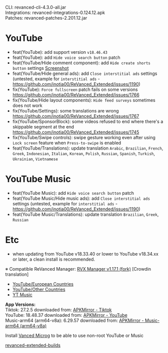 CLI: revanced-cli-4.3.0-all.jar  
Integrations: revanced-integrations-0.124.12.apk  
Patches: revanced-patches-2.201.12.jar  

YouTube
==
- feat(YouTube): add support version `v18.46.43`
- feat(YouTube): add `Hide voice search button` patch
- feat(YouTube/Hide comment component): add `Hide create shorts button` settings [Screenshot](https://imgur.com/a/9u0vKM1)
- feat(YouTube/Hide general ads): add `Close interstitial ads` settings (untested, example for `interstitial ads` - https://github.com/inotia00/ReVanced_Extended/issues/1190)
- fix(YouTube): `Force fullscreen` patch fails on some versions https://github.com/inotia00/ReVanced_Extended/issues/1766
- fix(YouTube/Hide layout components): `Hide feed surveys` sometimes does not work
- fix(YouTube/Settings): some translations are wrong https://github.com/inotia00/ReVanced_Extended/issues/1767
- fix(YouTube/SponsorBlock): some videos refused to end where there's a skippable segment at the end https://github.com/inotia00/ReVanced_Extended/issues/1745
- fix(YouTube/Swipe controls): swipe gesture working even after using `Lock screen` feature when `Press-to-swipe` is enabled
- feat(YouTube/Translations): update translation
`Arabic`, `Brazilian`, `French`, `Greek`, `Indonesian`, `Italian`, `Korean`, `Polish`, `Russian`, `Spanish`, `Turkish`, `Ukrainian`, `Vietnamese`


YouTube Music
==
- feat(YouTube Music): add `Hide voice search button` patch
- feat(YouTube Music/Hide music ads): add `Close interstitial ads` settings (untested, example for `interstitial ads` - https://github.com/inotia00/ReVanced_Extended/issues/1190)
- feat(YouTube Music/Translations): update translation
`Brazilian`, `Greek`, `Russian`


Etc
==
- when updating from YouTube v18.33.40 or lower to YouTube v18.34.xx or later, a clean install is recommended.

※ Compatible ReVanced Manager: [RVX Manager v1.17.1 (fork)](https://github.com/inotia00/revanced-manager/releases/tag/v1.17.1)
[Crowdin translation]
- [YouTube/European Countries](https://crowdin.com/project/revancedextendedeu)
- [YouTube/Other Countries](https://crowdin.com/project/revancedextended)
- [YT Music](https://crowdin.com/project/revanced-music-extended)

  
**App Versions:**  
Tiktok: 27.2.5
downloaded from: [APKMirror - Tiktok](https://www.apkmirror.com/apk/tiktok-pte-ltd/tik-tok-including-musical-ly/tik-tok-including-musical-ly-27-2-5-release/tiktok-27-2-5-android-apk-download/)  
YouTube: 18.48.37
downloaded from: [APKMirror - YouTube](https://www.apkmirror.com/apk/google-inc/youtube/youtube-18-48-37-release/youtube-18-48-37-2-android-apk-download/)  
Music-arm64 (arm64-v8a): 6.29.57
downloaded from: [APKMirror - Music-arm64 (arm64-v8a)](https://www.apkmirror.com/apk/google-inc/youtube-music/youtube-music-6-29-57-release/youtube-music-6-29-57-android-apk-download/)  

Install [Vanced Microg](https://github.com/inotia00/VancedMicroG/releases) to be able to use non-root YouTube or Music  

[revanced-extended-builds](https://github.com/E85Addict/revanced-extended-builds)  
